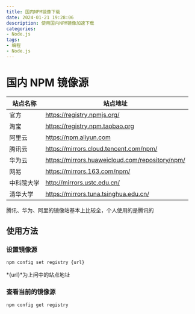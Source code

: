 ```yaml
---
title: 国内NPM镜像下载
date: 2024-01-21 19:28:06
description: 使用国内NPM镜像加速下载
categories:
- Node.js
tags:
- 编程
- Node.js
---
```


# 国内 NPM 镜像源

| 站点名称 | 站点地址                                 |
| ------------ | ------------------------------------------------------------ |
| 官方      | https://registry.npmjs.org/                                  |
| 淘宝 | https://registry.npm.taobao.org |
|阿里云 | https://npm.aliyun.com|
|腾讯云 | https://mirrors.cloud.tencent.com/npm/|
|华为云 | https://mirrors.huaweicloud.com/repository/npm/|
|网易 | https://mirrors.163.com/npm/|
|中科院大学 | http://mirrors.ustc.edu.cn/|
|清华大学 | https://mirrors.tuna.tsinghua.edu.cn/|

腾讯、华为、阿里的镜像站基本上比较全，个人使用的是腾讯的

## 使用方法

### 设置镜像源

```sh
npm config set registry {url}
```

*{url}*为上问中的站点地址

### 查看当前的镜像源

```sh
npm config get registry
```

